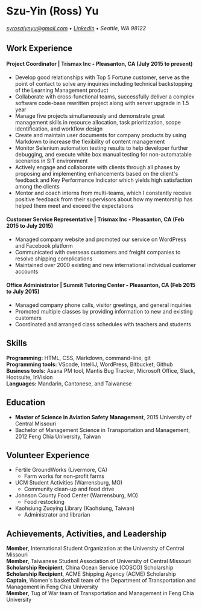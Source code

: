 # Szu-Yin (Ross) Yu
###### [syrosalynyu@gmail.com](mailto:syrosalynyu@gmail.com) • [Linkedin](https://www.linkedin.com/in/syrosalynyu/)   • Seattle, WA 98122

## Work Experience

#### Project Coordinator | Trismax Inc - Pleasanton, CA (July 2015 to present)

* Develop good relationships with Top 5 Fortune customer, serve as the point of contact to solve any inquiries including technical backstopping of the Learning Management product
* Collaborate with cross-functional teams, successfully deliver a complex software code-base rewritten project along with server upgrade in 1.5 year
* Manage five projects simultaneously and demonstrate great management skills in resource allocation, task prioritization, scope identification, and workflow design 
* Create and maintain user documents for company products by using Markdown to increase the flexibility of content management
* Monitor Selenium automation testing results to help developer further debugging, and execute white box manual testing for non-automatable scenarios in SIT environment
* Actively engage and collaborate with clients through all phases by proposing and implementing enhancements based on the client's feedback and Key Performance Indicator which yields high satisfaction among the clients
* Mentor and coach interns from multi-teams, which I constantly receive positive feedback from their supervisors about how my mentorship has helped them meet and exceed the expectations

#### Customer Service Representative | Trismax Inc - Pleasanton, CA (Feb 2015 to July 2015)
   
* Managed company website and promoted our service on WordPress and Facebook platform
* Communicated with overseas customers and freight companies to resolve shipping complications
* Maintained over 2000 existing and new international individual customer accounts

#### Office Administrator | Summit Tutoring Center - Pleasanton, CA (Feb 2015 to July 2015)

* Managed company phone calls, visitor greetings, and general inquiries
* Promoted multiple classes by providing information to new and existing customers
* Coordinated and arranged class schedules with teachers and students

## Skills

**Programming:** HTML, CSS, Markdown, command-line, git   
**Programming tools:** VScode, IntelliJ, WordPress, Bitbucket, Github  
**Business tools:** Asana PM tool, Mantis Bug Tracker, Microsoft Office, Slack, Hootsuite, InVision  
**Languages:** Mandarin, Cantonese, and Taiwanese

## Education

* **Master of Science in Aviation Safety Management**, 2015  University of Central Missouri
* Bachelor of Management Science in Transportation and Management, 2012  Feng Chia University, Taiwan 

## Volunteer Experience

* Fertile GroundWorks (Livermore, CA)
    * Farm works for non-profit farms
* UCM Student Activities (Warrensburg, MO)
    * Community clean-up and food drive 
* Johnson County Food Center (Warrensburg, MO)
    * Food restocking
* Kaohsiung Zuoying Library (Kaohsiung, Taiwan)
    * Administrator and librarian

## Achievements, Activities, and Leadership

**Member**, International Student Organization at the University of Central Missouri  
**Member**, Taiwanese Student Association of University of Central Missouri   
**Scholarship Recipient**, China Ocean Service (COSCO) Scholarship  
**Scholarship Recipient**, ACME Shipping Agency (ACME) Scholarship   
**Captain**, Women's basketball team of the Department of Transportation and Management in Feng Chia University  
**Member**, Tug of War team of Transportation and Management in Feng Chia University  
